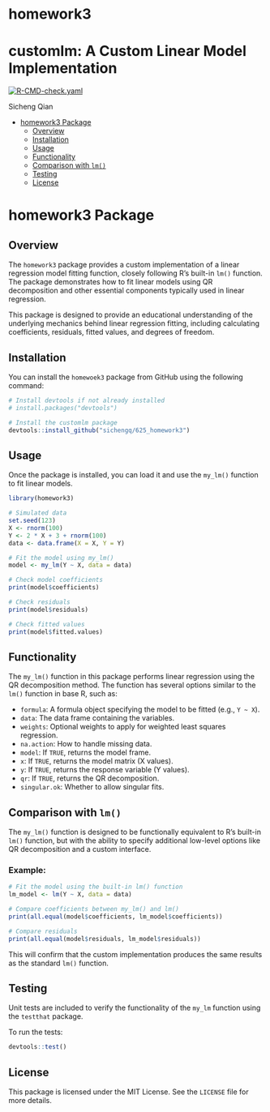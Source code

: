 
<!-- README.md is generated from README.Rmd. Please edit that file -->

# homework3

# customlm: A Custom Linear Model Implementation

[![R-CMD-check.yaml](https://github.com/sichengq/625_homework3/actions/workflows/R-CMD-check.yaml/badge.svg)](https://github.com/sichengq/625_homework3/actions/workflows/R-CMD-check.yaml)

Sicheng Qian

- [homework3 Package](#homewoek3-package)
  - [Overview](#overview)
  - [Installation](#installation)
  - [Usage](#usage)
  - [Functionality](#functionality)
  - [Comparison with `lm()`](#comparison-with-lm)
  - [Testing](#testing)
  - [License](#license)

# homework3 Package

## Overview

The `homework3` package provides a custom implementation of a linear
regression model fitting function, closely following R’s built-in `lm()`
function. The package demonstrates how to fit linear models using QR
decomposition and other essential components typically used in linear
regression.

This package is designed to provide an educational understanding of the
underlying mechanics behind linear regression fitting, including
calculating coefficients, residuals, fitted values, and degrees of
freedom.

## Installation

You can install the `homewoek3` package from GitHub using the following
command:

``` r
# Install devtools if not already installed
# install.packages("devtools")

# Install the customlm package
devtools::install_github("sichengq/625_homework3")
```

## Usage

Once the package is installed, you can load it and use the `my_lm()`
function to fit linear models.

``` r
library(homework3)

# Simulated data
set.seed(123)
X <- rnorm(100)
Y <- 2 * X + 3 + rnorm(100)
data <- data.frame(X = X, Y = Y)

# Fit the model using my_lm()
model <- my_lm(Y ~ X, data = data)

# Check model coefficients
print(model$coefficients)

# Check residuals
print(model$residuals)

# Check fitted values
print(model$fitted.values)
```

## Functionality

The `my_lm()` function in this package performs linear regression using
the QR decomposition method. The function has several options similar to
the `lm()` function in base R, such as:

- `formula`: A formula object specifying the model to be fitted (e.g.,
  `Y ~ X`).
- `data`: The data frame containing the variables.
- `weights`: Optional weights to apply for weighted least squares
  regression.
- `na.action`: How to handle missing data.
- `model`: If `TRUE`, returns the model frame.
- `x`: If `TRUE`, returns the model matrix (X values).
- `y`: If `TRUE`, returns the response variable (Y values).
- `qr`: If `TRUE`, returns the QR decomposition.
- `singular.ok`: Whether to allow singular fits.

## Comparison with `lm()`

The `my_lm()` function is designed to be functionally equivalent to R’s
built-in `lm()` function, but with the ability to specify additional
low-level options like QR decomposition and a custom interface.

### Example:

``` r
# Fit the model using the built-in lm() function
lm_model <- lm(Y ~ X, data = data)

# Compare coefficients between my_lm() and lm()
print(all.equal(model$coefficients, lm_model$coefficients))

# Compare residuals
print(all.equal(model$residuals, lm_model$residuals))
```

This will confirm that the custom implementation produces the same
results as the standard `lm()` function.

## Testing

Unit tests are included to verify the functionality of the `my_lm`
function using the `testthat` package.

To run the tests:

``` r
devtools::test()
```

## License

This package is licensed under the MIT License. See the `LICENSE` file
for more details.
